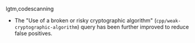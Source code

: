 lgtm,codescanning
* The "Use of a broken or risky cryptographic algorithm" (`cpp/weak-cryptographic-algorithm`) query has been further improved to reduce false positives.
